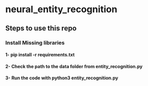 # neural_entity_recognition

## Steps to use this repo
### Install Missing libraries 
#### 1- pip install -r requirements.txt
#### 2- Check the path to the data folder from entity_recognition.py
#### 3- Run the code with python3 entity_recognition.py 
